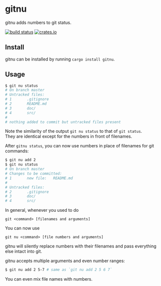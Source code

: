 # gitnu

gitnu adds numbers to git status.

[![build status](https://github.com/nguyenvukhang/gitnu/workflows/ci/badge.svg)](https://github.com/nguyenvukhang/gitnu/actions)
[![crates.io](https://img.shields.io/crates/d/gitnu?color=brightgreen)](https://crates.io/crates/gitnu)

## Install

gitnu can be installed by running `cargo install gitnu`.

## Usage

```bash
$ git nu status
# On branch master
# Untracked files:
# 1       .gitignore
# 2       README.md
# 3       doc/
# 4       src/
#
# nothing added to commit but untracked files present
```

Note the similarity of the output `git nu status` to that of `git status`.  
They are identical except for the numbers in front of filenames.

After `gitnu status`, you can now use numbers in place of filenames for git
commands:

```bash
$ git nu add 2
$ git nu status
# On branch master
# Changes to be committed:
# 1       new file:   README.md
#
# Untracked files:
# 2       .gitignore
# 3       doc/
# 4       src/
```

In general, whenever you used to do

```
git <command> [filenames and arguments]
```

You can now use

```
git nu <command> [file numbers and arguments]
```

gitnu will silently replace numbers with their filenames and pass everything
else intact into git.

gitnu accepts multiple arguments and even number ranges:

```bash
$ git nu add 2 5-7 # same as `git nu add 2 5 6 7`
```

You can even mix file names with numbers.
